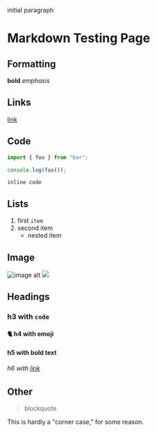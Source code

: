 initial paragraph

# Markdown Testing Page

## Formatting

**bold**
_emphasis_

## Links

[link](https://example.com)

## Code

```js
import { foo } from "bar";

console.log(foo());
```

`inline code`

## Lists

1. first `item`
2. second item
   - nested item

## Image

![image alt](https://example.com/image.png "this is an image")
![](https://example.com/image.png)

## Headings

### h3 with `code`

#### 🐈 h4 with emoji

#### h5 with **bold** text

###### h6 with [link](./link)

## Other

> blockquote

This is hardly a "corner case," for some reason.
